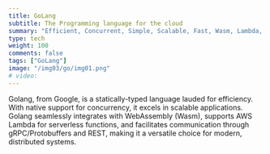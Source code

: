 ```yaml
---
title: GoLang
subtitle: The Programming language for the cloud
summary: "Efficient, Concurrent, Simple, Scalable, Fast, Wasm, Lambda, Cloud-native, Pragmatic."
type: tech
weight: 100
comments: false
tags: ["GoLang"]
image: "/img03/go/img01.png"
# video: 
---
```

Golang, from Google, is a statically-typed language lauded for efficiency. With native support for concurrency, it excels in scalable applications. Golang seamlessly integrates with WebAssembly (Wasm), supports AWS Lambda for serverless functions, and facilitates communication through gRPC/Protobuffers and REST, making it a versatile choice for modern, distributed systems.
<!--more-->




